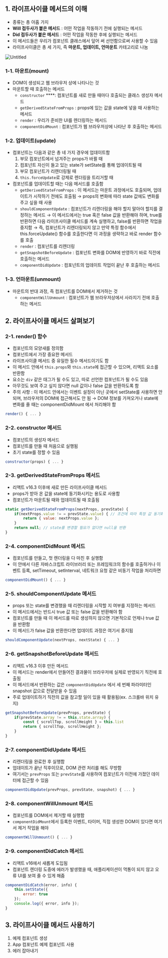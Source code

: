 ## 1. 라이프사이클 메서드의 이해

- 종류는 총 아홉 가지
- **Will 접두사가 붙은 메서드** : 어떤 작업을 작동하기 전에 실행되는 메서드
- **Did 접두사가 붙은 메서드** : 어떤 작업을 작동한 후에 실행되는 메서드
- 이 메서드들은 우리가 컴포넌트 클래스에서 덮어 써 선언함으로써 사용할 수 있음
- 라이프사이클은 총 세 가지, 즉 **마운트, 업데이트, 언마운트** 카테고리로 나눔

![Untitled](https://prod-files-secure.s3.us-west-2.amazonaws.com/35537c72-cf48-40f5-b570-748c973a1bbd/66962d94-a61f-48d8-b97c-e04c112ab17c/Untitled.png)

### 1-1. 마운트(mount)

- DOM이 생성되고 웹 브라우저 상에 나타나는 것
- 마운트할 때 호출하는 메서드
  - `constructor` \*\*\*\*: 컴포넌트를 새로 만들 때마다 호출되는 클래스 생성자 메서드
  - `getDerivedStateFromProps` : props에 있는 값을 state에 넣을 때 사용하는 메서드
  - `render` : 우리가 준비한 UI를 렌더링하는 메서드
  - `componentDidMount` : 컴포넌트가 웹 브라우저상에 나타난 후 호출하는 메서드

### 1-2. 업데이트(update)

- 컴포넌트는 다음과 같은 총 네 가지 경우에 업데이트함
  1. 부모 컴포넌트에서 넘겨주는 props가 바뀔 때
  2. 컴포넌트 자신이 들고 있는 state가 setState를 통해 업데이트될 때
  3. 부모 컴포넌트가 리렌더링될 때
  4. `this.forceUpdate`로 강제로 렌더링을 트리거할 때
- 컴포넌트를 업데이트할 때는 다음 메서드를 호출함
  - `getDerivedStateFromProps` : 이 메서드는 마운트 과정에서도 호출되며, 업데이트가 시작하기 전에도 호출됨 → props의 변화에 따라 state 값에도 변화를 주고 싶을 때 사용
  - `shouldComponentUpdate` : 컴포넌트가 리렌더링을 해야 할지 말아야 할지를 결정하는 메서드 → 이 메서드에서는 true 혹은 false 값을 반환해야 하며, true를 반환하면 다음 라이프사이클 메서드를 계속 실행하고, false를 반환하면 작업을 중지함 → 즉, 컴포넌트가 리렌더링되지 않고 만약 특정 함수에서 this.forceUpdate() 함수를 호출한다면 이 과정을 생략하고 바로 render 함수를 호출
  - `render` : 컴포넌트를 리렌더링
  - `getSnapshotBeforeUpdate` : 컴포넌트 변화를 DOM에 반영하기 바로 직전에 호출하는 메서드
  - `componentDidUpdate` : 컴포넌트의 업데이트 작업이 끝난 후 호출하는 메서드

### 1-3. 언마운트(unmount)

- 마운트의 반대 과정, 즉 컴포넌트를 DOM에서 제거하는 것
  - `componentWillUnmount` : 컴포넌트가 웹 브라우저상에서 사라지기 전에 호출하는 메서드

## 2. 라이프사이클 메서드 살펴보기

### 2-1. render() 함수

- 컴포넌트의 모양새를 정의함
- 컴포넌트에서 가장 중요한 메서드
- 라이프사이클 메서드 중 유일한 필수 메서드이기도 함
- 이 메서드 안에서 `this.props`와 `this.state`에 접근할 수 있으며, 리액트 요소를 반환함
- 요소는 `div` 같은 태그가 될 수도 있고, 따로 선언한 컴포넌트가 될 수도 있음
- 아무것도 보여 주고 싶지 않다면 null 값이나 false 값을 반환하도록 함
- 주의 사항 : 이 메서드 안에서는 이벤트 설정이 아닌 곳에서 setState를 사용하면 안 되며, 브라우저의 DOM에 접근해서도 안 됨 → DOM 정보를 가져오거나 state에 변화를 줄 때는 componentDidMount 에서 처리해야 함

```jsx
render() { ... }
```

### 2-2. constructor 메서드

- 컴포넌트의 생성자 메서드
- 컴포넌트를 만들 때 처음으로 실행됨
- 초기 state를 정할 수 있음

```jsx
constructor(props) { ... }
```

### 2-3. getDerivedStateFromProps 메서드

- 리액트 v16.3 이후에 새로 만든 라이프사이클 메서드
- props가 받아 온 값을 state에 동기화시키는 용도로 사용함
- 컴포넌트가 마운트될 때와 업데이트될 때 호출됨

```jsx
static getDerivedStateFromProps(nextProps, prevState) {
	if(nextProps.value != = prevState.value) { // 조건에 따라 특정 값 동기화
		return { value: nextProps.value };
	}
	return null; // state를 변경할 필요가 없다면 null을 반환
}
```

### 2-4. componentDidMount 메서드

- 컴포넌트를 만들고, 첫 렌더링을 다 마친 후 실행함
- 이 안에서 다른 자바스크립트 라이브러리 또는 프레임워크의 함수를 호출하거나 이벤트 등록, setTimeout, setInterval, 네트워크 요청 같은 비동기 작업을 처리하면

```jsx
componentDidMount() { ... }
```

### 2-5. shouldComponentUpdate 메서드

- props 또는 state를 변경했을 때 리렌더링을 시작할 지 여부를 지정하는 메서드
- 이 메서드에서는 반드시 true 값 또는 false 값을 반환해야 함
- 컴포넌트를 만들 때 이 메서드를 따로 생성하지 않으면 기본적으로 언제나 true 값을 반환함
- 이 메서드가 false 값을 반환한다면 업데이트 과정은 여기서 중지됨

```jsx
shouldComponentUpdate(nextProps, nextState) { ... }
```

### 2-6. getSnapshotBeforeUpdate 메서드

- 리액트 v16.3 이후 만든 메서드
- 이 메서드는 render에서 만들어진 결과물이 브라우저에 실제로 반영되기 직전에 호출됨
- 이 메서드에서 반환하는 값은 `componentDidUpdate` 에서 세 번째 파라미터인 snapshot 값으로 전달받을 수 있음
- 주로 업데이트하기 직전의 값을 참고할 일이 있을 때 활용됨(ex. 스크롤바 위치 유지)

```jsx
getSnapshotBeforeUpdate(prevProps, prevState) {
	if(prevState.array != = this.state.array) {
		const { scrollTop, scrollHeight } = this.list
		return { scrollTop, scrollHeight };
	}
}
```

### 2-7. componentDidUpdate 메서드

- 리렌더링을 완료한 후 실행함
- 업데이트가 끝난 직후이므로, DOM 관련 처리를 해도 무방함
- 여기서는 `prevProps` 또는 `prevState`를 사용하여 컴포넌트가 이전에 가졌던 데이터에 접근할 수 있음

```jsx
componentDidUpdate(prevProps, prevState, snapshot) { ... }
```

### 2-8. componentWillUnmount 메서드

- 컴포넌트를 DOM에서 제거할 때 실행함
- `componentDidMount`에서 등록한 이벤트, 타이머, 직접 생성한 DOM이 있다면 여기서 제거 작업을 해야

```jsx
componentWillUnmount() { ... }
```

### 2-9. componentDidCatch 메서드

- 리액트 v16에서 새롭게 도입됨
- 컴포넌트 렌더링 도중에 에러가 발생했을 때, 애플리케이션이 먹통이 되지 않고 오류 UI를 보여 줄 수 있게 해줌

```jsx
componentDidCatch(error, info) {
	this.setState({
		error: true
	});
	console.log({ error, info });
}
```

## 3. 라이프사이클 메서드 사용하기

1. 예제 컴포넌트 생성
2. App 컴포넌트 예제 컴포넌트 사용
3. 에러 잡아내기
